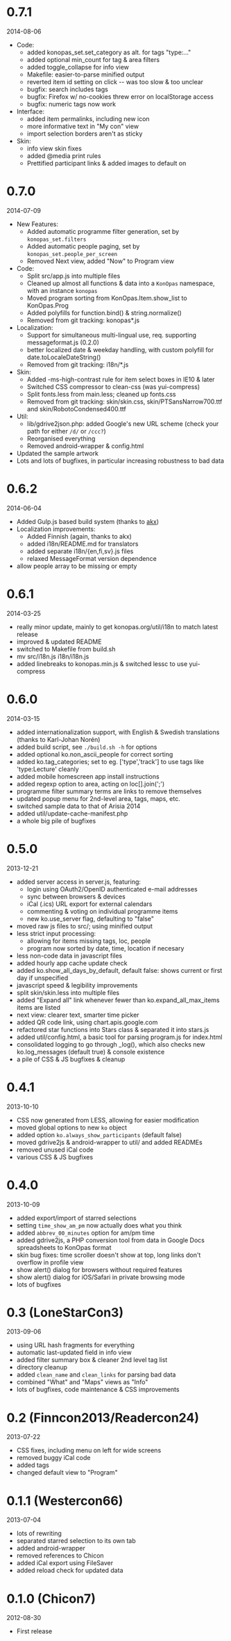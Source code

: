 # 0.7.1

2014-08-06

  * Code:
    - added konopas_set.set_category as alt. for tags "type:..."
    - added optional min_count for tag & area filters
    - added toggle_collapse for info view
    - Makefile: easier-to-parse minified output
    - reverted item id setting on click -- was too slow & too unclear
    - bugfix: search includes tags
    - bugfix: Firefox w/ no-cookies threw error on localStorage access
    - bugfix: numeric tags now work
  * Interface:
    - added item permalinks, including new icon
    - more informative text in "My con" view
    - import selection borders aren't as sticky
  * Skin:
    - info view skin fixes
    - added @media print rules
    - Prettified participant links & added images to default on


# 0.7.0

2014-07-09

  * New Features:
    - Added automatic programme filter generation, set by `konopas_set.filters`
    - Added automatic people paging, set by `konopas_set.people_per_screen`
    - Removed Next view, added "Now" to Program view
  * Code:
    - Split src/app.js into multiple files
    - Cleaned up almost all functions & data into a `KonOpas` namespace, with an
      instance `konopas`
    - Moved program sorting from KonOpas.Item.show_list to KonOpas.Prog
    - Added polyfills for function.bind() & string.normalize()
    - Removed from git tracking: konopas*.js
  * Localization:
    - Support for simultaneous multi-lingual use, req. supporting
      messageformat.js (0.2.0)
    - better localized date & weekday handling, with custom polyfill for
      date.toLocaleDateString()
    - Removed from git tracking: i18n/*.js
  * Skin:
    - Added -ms-high-contrast rule for item select boxes in IE10 & later
    - Switched CSS compressor to clean-css (was yui-compress)
    - Split fonts.less from main.less; cleaned up fonts.css
    - Removed from git tracking: skin/skin.css, skin/PTSansNarrow700.ttf and
      skin/RobotoCondensed400.ttf
  * Util:
    - lib/gdrive2json.php: added Google's new URL scheme (check your path for
      either `/d/` or `/ccc?`)
    - Reorganised everything
    - Removed android-wrapper & config.html
  * Updated the sample artwork
  * Lots and lots of bugfixes, in particular increasing robustness to bad data


# 0.6.2

2014-06-04

  * Added Gulp.js based build system (thanks to [akx](https://github.com/akx/))
  * Localization improvements:
    - Added Finnish (again, thanks to akx)
    - added i18n/README.md for translators
    - added separate i18n/{en,fi,sv}.js files
    - relaxed MessageFormat version dependence
  * allow people array to be missing or empty


# 0.6.1

2014-03-25

  * really minor update, mainly to get konopas.org/util/i18n to match latest release
  * improved & updated README
  * switched to Makefile from build.sh
  * mv src/i18n.js i18n/i18n.js
  * added linebreaks to konopas.min.js & switched lessc to use yui-compress


# 0.6.0

2014-03-15

  * added internationalization support, with English & Swedish translations (thanks to Karl-Johan Norén)
  * added build script, see `./build.sh -h` for options
  * added optional ko.non_ascii_people for correct sorting
  * added ko.tag_categories; set to eg. ['type','track'] to use tags like 'type:Lecture' cleanly
  * added mobile homescreen app install instructions
  * added regexp option to area, acting on loc[].join(';')
  * programme filter summary terms are links to remove themselves
  * updated popup menu for 2nd-level area, tags, maps, etc.
  * switched sample data to that of Arisia 2014
  * added util/update-cache-manifest.php
  * a whole big pile of bugfixes

# 0.5.0

2013-12-21

  * added server access in server.js, featuring:
    - login using OAuth2/OpenID authenticated e-mail addresses
    - sync between browsers & devices
    - iCal (.ics) URL export for external calendars
    - commenting & voting on individual programme items
    - new ko.use_server flag, defaulting to "false"
  * moved raw js files to src/; using minified output
  * less strict input processing:
    - allowing for items missing tags, loc, people
    - program now sorted by date, time, location if necesary
  * less non-code data in javascript files
  * added hourly app cache update check
  * added ko.show_all_days_by_default, default false: shows
    current or first day if unspecified
  * javascript speed & legibility improvements
  * split skin/skin.less into multiple files
  * added "Expand all" link whenever fewer than
    ko.expand_all_max_items items are listed
  * next view: clearer text, smarter time picker
  * added QR code link, using chart.apis.google.com
  * refactored star functions into Stars class & separated it
    into stars.js
  * added util/config.html, a basic tool for parsing program.js
    for index.html
  * consolidated logging to go through _log(), which also checks
    new ko.log_messages (default true) & console existence
  * a pile of CSS & JS bugfixes & cleanup

# 0.4.1

2013-10-10

  * CSS now generated from LESS, allowing for easier modification
  * moved global options to new `ko` object
  * added option `ko.always_show_participants` (default false)
  * moved gdrive2js & android-wrapper to util/ and added READMEs
  * removed unused iCal code
  * various CSS & JS bugfixes

# 0.4.0

2013-10-09

  * added export/import of starred selections
  * setting `time_show_am_pm` now actually does what you think
  * added `abbrev_00_minutes` option for am/pm time
  * added gdrive2js, a PHP conversion tool from data in Google
    Docs spreadsheets to KonOpas format
  * skin bug fixes: time scroller doesn't show at top, long links
    don't overflow in profile view
  * show alert() dialog for browsers without required features
  * show alert() dialog for iOS/Safari in private browsing mode
  * lots of bugfixes

# 0.3 (LoneStarCon3)

2013-09-06

  * using URL hash fragments for everything
  * automatic last-updated field in info view
  * added filter summary box & cleaner 2nd level tag list
  * directory cleanup
  * added `clean_name` and `clean_links` for parsing bad data
  * combined "What" and "Maps" views as "Info"
  * lots of bugfixes, code maintenance & CSS improvements

# 0.2 (Finncon2013/Readercon24)

2013-07-22

  * CSS fixes, including menu on left for wide screens
  * removed buggy iCal code
  * added tags
  * changed default view to "Program"

# 0.1.1 (Westercon66)

2013-07-04

  * lots of rewriting
  * separated starred selection to its own tab
  * added android-wrapper
  * removed references to Chicon
  * added iCal export using FileSaver
  * added reload check for updated data

# 0.1.0 (Chicon7)

2012-08-30

  * First release
